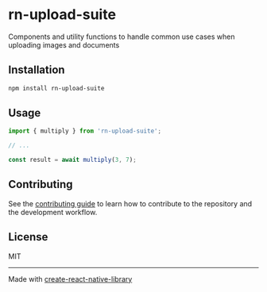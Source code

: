 # rn-upload-suite

Components and utility functions to handle common use cases when uploading images and documents

## Installation

```sh
npm install rn-upload-suite
```

## Usage

```js
import { multiply } from 'rn-upload-suite';

// ...

const result = await multiply(3, 7);
```

## Contributing

See the [contributing guide](CONTRIBUTING.md) to learn how to contribute to the repository and the development workflow.

## License

MIT

---

Made with [create-react-native-library](https://github.com/callstack/react-native-builder-bob)
